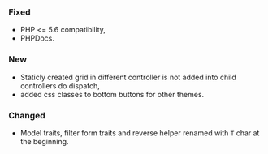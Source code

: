 ### Fixed
- PHP <= 5.6 compatibility,
- PHPDocs.

### New
- Staticly created grid in different controller is not added into child controllers do dispatch,
- added css classes to bottom buttons for other themes.

### Changed
- Model traits, filter form traits and reverse helper renamed with `T` char at the beginning.